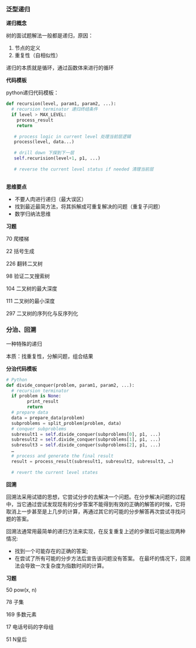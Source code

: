 ### 泛型递归

**递归概念**

树的面试题解法一般都是递归，原因：

1. 节点的定义
2. 重复性（自相似性）

递归的本质就是循环，通过函数体来进行的循环

**代码模板**

python递归代码模板：

``` python
def recursion(level, param1, param2, ...):
  # recursion terminator 递归终结条件
  if level > MAX_LEVEL:
    process_result
    return
  
   # process logic in current level 处理当前层逻辑
   process(level, data...)
  
   # drill down 下探到下一层
   self.recurision(level+1, p1, ...)
  
   # reverse the current level status if needed 清理当前层
   
```

**思维要点**

- 不要人肉进行递归（最大误区）
- 找到最近最简方法，将其拆解成可重复解决的问题（重复子问题）
- 数学归纳法思维

**习题**

70 爬楼梯

22 括号生成

226 翻转二叉树

98 验证二叉搜索树

104 二叉树的最大深度

111 二叉树的最小深度

297 二叉树的序列化与反序列化

### 分治、回溯

一种特殊的递归

本质：找重复性，分解问题，组合结果

**分治代码模板**

``` python
# Python
def divide_conquer(problem, param1, param2, ...): 
  # recursion terminator 
  if problem is None: 
		print_result 
		return 
  # prepare data 
  data = prepare_data(problem) 
  subproblems = split_problem(problem, data) 
  # conquer subproblems 
  subresult1 = self.divide_conquer(subproblems[0], p1, ...) 
  subresult2 = self.divide_conquer(subproblems[1], p1, ...) 
  subresult3 = self.divide_conquer(subproblems[2], p1, ...) 
  …
  # process and generate the final result 
  result = process_result(subresult1, subresult2, subresult3, …)
	
  # revert the current level states

```

**回溯**

回溯法采用试错的思想，它尝试分步的去解决一个问题。在分步解决问题的过程 中，当它通过尝试发现现有的分步答案不能得到有效的正确的解答的时候，它将 取消上一步甚至是上几步的计算，再通过其它的可能的分步解答再次尝试寻找问 题的答案。

回溯法通常用最简单的递归方法来实现，在反复重复上述的步骤后可能出现两种 情况:

- 找到一个可能存在的正确的答案;
- 在尝试了所有可能的分步方法后宣告该问题没有答案。 在最坏的情况下，回溯法会导致一次复杂度为指数时间的计算。

**习题**

50 pow(x, n)

78 子集

169 多数元素

17 电话号码的字母组

51 N皇后